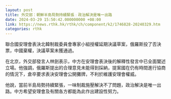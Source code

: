 ```yaml
---
layout: post
title: 外交部：朝鮮半島局勢持續緊張﹕政治解決是唯一出路
date: 2024-03-29 15:50:42.000000000 +08:00
link: https://news.rthk.hk/rthk/ch/component/k2/1746828-20240329.htm
categories: rthk
---
```


聯合國安理會表決北韓制裁委員會專家小組授權延期決議草案，俄羅斯投了否決票，中國棄權，決議草案未獲通過。

在北京，外交部發言人林劍表示，中方在安理會表決後的解釋性發言中已全面闡述立場。他強調，俄羅斯提出的合理意見未能得到採納，提案國在仍有時間進行協商的情況下，倉卒要求表決安理會公開攤牌，不利於維護安理會權威。

他說，當前半島局勢持續緊張，一味制裁施壓解決不了問題，政治解決是唯一出路。中方希望安理會及有關各方都能為此作出建設性努力。
